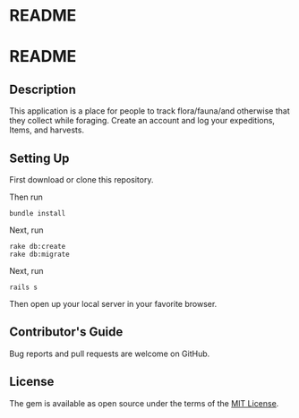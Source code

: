 # README

# README

## Description

This application is a place for people to track flora/fauna/and otherwise that they collect while foraging.  Create an account and log your expeditions, Items, and harvests.

## Setting Up

First download or clone this repository.

Then run
```
bundle install
```
Next, run
```
rake db:create
rake db:migrate
```

Next, run
```
rails s
```

Then open up your local server in your favorite browser.

## Contributor's Guide

Bug reports and pull requests are welcome on GitHub.

## License

The gem is available as open source under the terms of the [MIT License](https://opensource.org/licenses/MIT).

